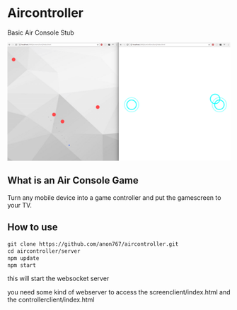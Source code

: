 # Aircontroller

Basic Air Console Stub

![example](https://raw.githubusercontent.com/anon767/aircontroller/master/example.png "example")

## What is an Air Console Game

Turn any mobile device into a game controller and put the gamescreen to your TV.

## How to use

```
git clone https://github.com/anon767/aircontroller.git
cd aircontroller/server
npm update
npm start
```

this will start the websocket server

you need some kind of webserver to access the screenclient/index.html and the controllerclient/index.html
